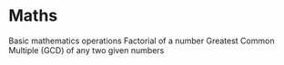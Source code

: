 # Maths
Basic mathematics operations
Factorial of a number
Greatest Common Multiple (GCD) of any two given numbers
